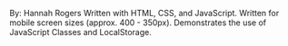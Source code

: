 By: Hannah Rogers
Written with HTML, CSS, and JavaScript.
Written for mobile screen sizes (approx. 400 - 350px).
Demonstrates the use of JavaScript Classes and LocalStorage.
